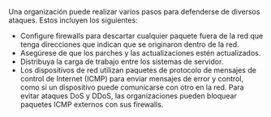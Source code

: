 
Una organización puede realizar varios pasos para defenderse de diversos ataques. Estos incluyen los siguientes:

- Configure firewalls para descartar cualquier paquete fuera de la red que tenga direcciones que indican que se originaron dentro de la red. 
- Asegúrese de que los parches y las actualizaciones estén actualizados.
- Distribuya la carga de trabajo entre los sistemas de servidor.
- Los dispositivos de red utilizan paquetes de protocolo de mensajes de control de Internet (ICMP) para enviar mensajes de error y control, como si un dispositivo puede comunicarse con otro en la red. Para evitar ataques DoS y DDoS, las organizaciones pueden bloquear paquetes ICMP externos con sus firewalls.